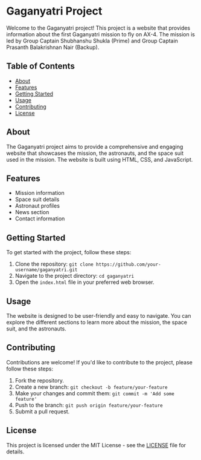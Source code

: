 # Gaganyatri Project

Welcome to the Gaganyatri project! This project is a website that provides information about the first Gaganyatri mission to fly on AX-4. The mission is led by Group Captain Shubhanshu Shukla (Prime) and Group Captain Prasanth Balakrishnan Nair (Backup).

## Table of Contents

- [About](#about)
- [Features](#features)
- [Getting Started](#getting-started)
- [Usage](#usage)
- [Contributing](#contributing)
- [License](#license)

## About

The Gaganyatri project aims to provide a comprehensive and engaging website that showcases the mission, the astronauts, and the space suit used in the mission. The website is built using HTML, CSS, and JavaScript.

## Features

- Mission information
- Space suit details
- Astronaut profiles
- News section
- Contact information

## Getting Started

To get started with the project, follow these steps:

1. Clone the repository: `git clone https://github.com/your-username/gaganyatri.git`
2. Navigate to the project directory: `cd gaganyatri`
3. Open the `index.html` file in your preferred web browser.

## Usage

The website is designed to be user-friendly and easy to navigate. You can explore the different sections to learn more about the mission, the space suit, and the astronauts.

## Contributing

Contributions are welcome! If you'd like to contribute to the project, please follow these steps:

1. Fork the repository.
2. Create a new branch: `git checkout -b feature/your-feature`
3. Make your changes and commit them: `git commit -m 'Add some feature'`
4. Push to the branch: `git push origin feature/your-feature`
5. Submit a pull request.

## License

This project is licensed under the MIT License - see the [LICENSE](LICENSE) file for details.
